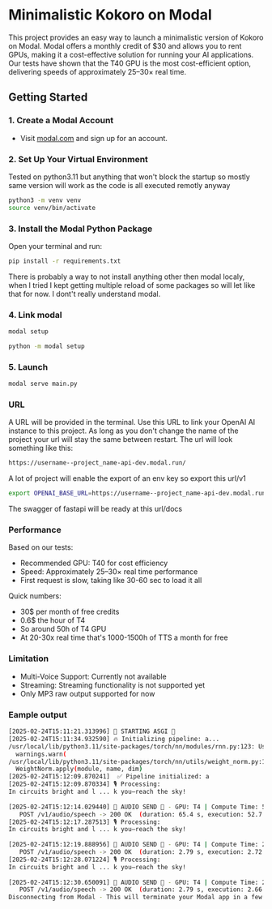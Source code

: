 # Minimalistic Kokoro on Modal

This project provides an easy way to launch a minimalistic version of Kokoro on Modal. Modal offers a monthly credit of $30 and allows you to rent GPUs, making it a cost-effective solution for running your AI applications. Our tests have shown that the T40 GPU is the most cost-efficient option, delivering speeds of approximately 25–30× real time.

## Getting Started

### 1. Create a Modal Account
- Visit [modal.com](https://modal.com) and sign up for an account.

### 2. Set Up Your Virtual Environment
Tested on python3.11 but anything that won't block the startup so mostly same version will work as the code is all executed remotly anyway
```bash
python3 -m venv venv
source venv/bin/activate
```
### 3. Install the Modal Python Package
Open your terminal and run:
```bash
pip install -r requirements.txt
```
There is probably a way to not install anything other then modal localy, when I tried I kept getting multiple reload of some packages so will let like that for now. I dont't really understand modal.
### 4. Link modal
```bash
modal setup
```
```bash
python -m modal setup
```
### 5. Launch
```bash
modal serve main.py
```
### URL
A URL will be provided in the terminal. Use this URL to link your OpenAI AI instance to this project.
As long as you don't change the name of the project your url will stay the same between restart.
The url will look something like this:
```bash
https://username--project_name-api-dev.modal.run/
```
A lot of project will enable the export of an env key so export this url/v1
```bash
export OPENAI_BASE_URL=https://username--project_name-api-dev.modal.run/v1
```
The swagger of fastapi will be ready at this url/docs
### Performance

Based on our tests:

- Recommended GPU: T40 for cost efficiency
- Speed: Approximately 25–30× real time performance
- First request is slow, taking like 30-60 sec to load it all

Quick numbers:
- 30$ per month of free credits
- 0.6$ the hour of T4
- So around 50h of T4 GPU
- At 20-30x real time that's 1000-1500h of TTS a month for free

### Limitation
- Multi-Voice Support: Currently not available
- Streaming: Streaming functionality is not supported yet
- Only MP3 raw output supported for now


### Eample output

```bash
[2025-02-24T15:11:21.313996] 💪 STARTING ASGI 💪
[2025-02-24T15:11:34.932590] 🔥 Initializing pipeline: a...
/usr/local/lib/python3.11/site-packages/torch/nn/modules/rnn.py:123: UserWarning: dropout option adds dropout after all but last recurrent layer, so non-zero dropout expects num_layers greater than 1, but got dropout=0.2 and num_layers=1
  warnings.warn(
/usr/local/lib/python3.11/site-packages/torch/nn/utils/weight_norm.py:143: FutureWarning: `torch.nn.utils.weight_norm` is deprecated in favor of `torch.nn.utils.parametrizations.weight_norm`.
  WeightNorm.apply(module, name, dim)
[2025-02-24T15:12:09.870241]  ✅ Pipeline initialized: a
[2025-02-24T15:12:09.870334] 🎙️ Processing: 
In circuits bright and l ... k you—reach the sky!
    
[2025-02-24T15:12:14.029440] 🎵 AUDIO SEND 🎵 - GPU: T4 | Compute Time: 52.61s | Speed Ratio: 1.39
   POST /v1/audio/speech -> 200 OK  (duration: 65.4 s, execution: 52.7 s)
[2025-02-24T15:12:17.287513] 🎙️ Processing: 
In circuits bright and l ... k you—reach the sky!
    
[2025-02-24T15:12:19.888956] 🎵 AUDIO SEND 🎵 - GPU: T4 | Compute Time: 2.68s | Speed Ratio: 27.37
   POST /v1/audio/speech -> 200 OK  (duration: 2.79 s, execution: 2.72 s)
[2025-02-24T15:12:28.071224] 🎙️ Processing: 
In circuits bright and l ... k you—reach the sky!
    
[2025-02-24T15:12:30.650091] 🎵 AUDIO SEND 🎵 - GPU: T4 | Compute Time: 2.62s | Speed Ratio: 27.93
   POST /v1/audio/speech -> 200 OK  (duration: 2.79 s, execution: 2.66 s)
Disconnecting from Modal - This will terminate your Modal app in a few seconds.
```
